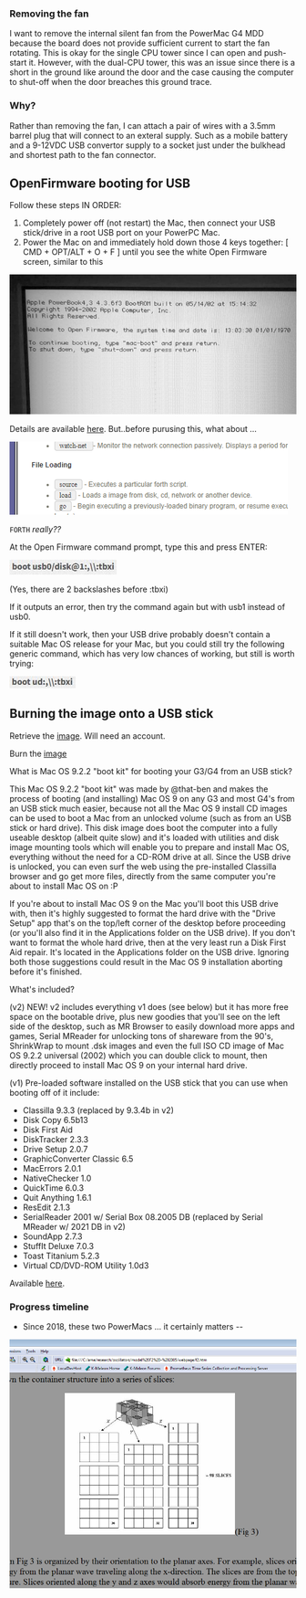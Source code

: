 ### Removing the fan

I want to remove the internal silent fan from the PowerMac G4 MDD because the board does not provide sufficient current to start the fan rotating. This is okay for the single CPU tower since I can open and push-start it. However, with the dual-CPU tower, this was an issue since there is a short in the ground like around the door and the case causing the computer to shut-off when the door breaches this ground trace.

### Why?

Rather than removing the fan, I can attach a pair of wires with a 3.5mm barrel plug that will connect to an exteral supply. Such as a mobile battery and a 9-12VDC USB convertor supply to a socket just under the bulkhead and shortest path to the fan connector.

## OpenFirmware booting for USB

Follow these steps IN ORDER:

1. Completely power off (not restart) the Mac, then connect your USB stick/drive in a root USB port on your PowerPC Mac.
2. Power the Mac on and immediately hold down those 4 keys together: [ CMD + OPT/ALT + O + F ] until you see the white Open Firmware screen, similar to this

![image](/PowerMacG4-MDD/images/open_firmware.png)

Details are available [here](https://mac-classic.com/articles/open-firmware-basics/). But..before purusing this, what about ...

![image](/PowerMacG4-MDD/images/forthy.png)

`FORTH` _really??_

At the Open Firmware command prompt, type this and press ENTER:

![txbi](/PowerMacG4-MDD/images/tbxi.jpg)

(Yes, there are 2 backslashes before :tbxi)

If it outputs an error, then try the command again but with usb1 instead of usb0.

If it still doesn't work, then your USB drive probably doesn't contain a suitable Mac OS release for your Mac, but you could still try the following generic command, which has very low chances of working, but still is worth trying:

![txbi](/PowerMacG4-MDD/images/tbxi2.jpg)

## Burning the image onto a USB stick

Retrieve the [image](https://www.macintoshrepository.org/1307-mac-os-9-2-2-universal-2002-edition-).  Will need an account.

Burn the [image](https://www.macintoshrepository.org/articles/125-how-to-burn-or-write-or-clone-a-bootable-powerpc-disk-image-onto-an-usb-stick-in-windows)

What is Mac OS 9.2.2 "boot kit" for booting your G3/G4 from an USB stick?

This Mac OS 9.2.2 "boot kit" was made by @that-ben and makes the process of booting (and installing) Mac OS 9 on any G3 and most G4's from an USB stick much easier, because not all the Mac OS 9 install CD images can be used to boot a Mac from an unlocked volume (such as from an USB stick or hard drive).  This disk image does boot the computer into a fully useable desktop (albeit quite slow) and it's loaded with utilities and disk image mounting tools which will enable you to prepare and install Mac OS, everything without the need for a CD-ROM drive at all.  Since the USB drive is unlocked, you can even surf the web using the pre-installed Classilla browser and go get more files, directly from the same computer you're about to install Mac OS on :P

If you're about to install Mac OS 9 on the Mac you'll boot this USB drive with, then it's highly suggested to format the hard drive with the "Drive Setup" app that's on the top/left corner of the desktop before proceeding (or you'll also find it in the Applications folder on the USB drive).  If you don't want to format the whole hard drive, then at the very least run a Disk First Aid repair.  It's located in the Applications folder on the USB drive.  Ignoring both those suggestions could result in the Mac OS 9 installation aborting before it's finished.

What's included?

(v2) NEW! v2 includes everything v1 does (see below) but it has more free space on the bootable drive, plus new goodies that you'll see on the left side of the desktop, such as MR Browser to easily download more apps and games, Serial MReader for unlocking tons of shareware from the 90's, ShrinkWrap to mount .dsk images and even the full ISO CD image of Mac OS 9.2.2 universal (2002) which you can double click to mount, then directly proceed to install Mac OS 9 on your internal hard drive.

(v1) Pre-loaded software installed on the USB stick that you can use when booting off of it include:

* Classilla 9.3.3 (replaced by 9.3.4b in v2)
* Disk Copy 6.5b13
* Disk First Aid
* DiskTracker 2.3.3
* Drive Setup 2.0.7
* GraphicConverter Classic 6.5
* MacErrors 2.0.1
* NativeChecker 1.0
* QuickTime 6.0.3
* Quit Anything 1.6.1
* ResEdit 2.1.3
* SerialReader 2001 w/ Serial Box 08.2005 DB (replaced by Serial MReader w/ 2021 DB in v2)
* SoundApp 2.7.3
* StuffIt Deluxe 7.0.3
* Toast Titanium 5.2.3
* Virtual CD/DVD-ROM Utility 1.0d3

Available [here](https://www.macintoshrepository.org/download.php?id=65608).

### Progress timeline

* Since 2018, these two PowerMacs ... it certainly matters --

![matters](/PowerMacG4-MDD/images/matters.png)